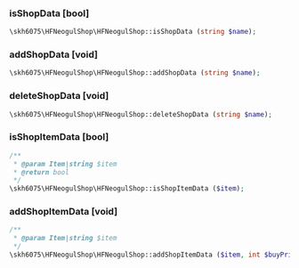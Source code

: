 ### isShopData [bool]

```php
\skh6075\HFNeogulShop\HFNeogulShop::isShopData (string $name);
```

### addShopData [void]

```php
\skh6075\HFNeogulShop\HFNeogulShop::addShopData (string $name);
```

### deleteShopData [void]

```php
\skh6075\HFNeogulShop\HFNeogulShop::deleteShopData (string $name);
```

### isShopItemData [bool]

```php
/**
 * @param Item|string $item
 * @return bool
 */
\skh6075\HFNeogulShop\HFNeogulShop::isShopItemData ($item);
```

### addShopItemData [void]

```php
/**
 * @param Item|string $item
 */
\skh6075\HFNeogulShop\HFNeogulShop::addShopItemData ($item, int $buyPrice = -1, int $sellPrice = -1);
```
